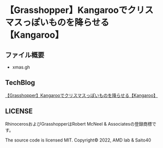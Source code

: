 # 【Grasshopper】Kangarooでクリスマスっぽいものを降らせる【Kangaroo】

## ファイル概要

- xmas.gh

## TechBlog

[【Grasshopper】Kangarooでクリスマスっぽいものを降らせる【Kangaroo】](https://amdlaboratory.com/amdblog/【grasshopper】kangarooでクリスマスっぽいものを降らせる)

## LICENSE

RhinocerosおよびGrasshopperはRobert McNeel & Associatesの登録商標です。

The source code is licensed MIT. Copyright© 2022, AMD lab & Saito40

